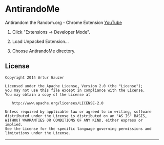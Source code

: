 # AntirandoMe
Antirandom the Random.org - Chrome Extension [YouTube]

1) Click "Extensions -> Developer Mode".

2) Load Unpacked Extension...

3) Choose AntirandoMe directory.

License
-------

    Copyright 2014 Artur Gauzer

    Licensed under the Apache License, Version 2.0 (the "License");
    you may not use this file except in compliance with the License.
    You may obtain a copy of the License at

       http://www.apache.org/licenses/LICENSE-2.0

    Unless required by applicable law or agreed to in writing, software
    distributed under the License is distributed on an "AS IS" BASIS,
    WITHOUT WARRANTIES OR CONDITIONS OF ANY KIND, either express or implied.
    See the License for the specific language governing permissions and
    limitations under the License.

---

[YouTube]:https://www.youtube.com/watch?v=Cul-qKYXaC8
